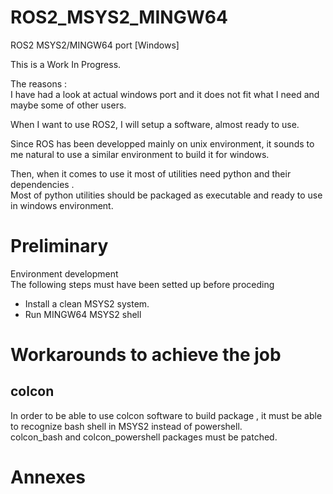 # ROS2_MSYS2_MINGW64
ROS2 MSYS2/MINGW64 port [Windows]


This is  a Work In Progress.

The reasons :  
I have had a look at actual windows port and it does not fit what I need and maybe some of other users.  

When I want to use ROS2, I will setup a software, almost ready to use.

Since ROS has been developped mainly on unix environment, it sounds to me natural to use a similar environment to build it for windows.  

Then, when it comes to use it most of utilities need python and their dependencies .  
Most of python utilities should be packaged as executable and ready to use in windows environment.  

# Preliminary 
Environment development  
The following steps must have been setted up before proceding  
* Install a clean MSYS2 system.  
* Run MINGW64 MSYS2 shell  


# Workarounds to achieve the job 
## colcon
In order to be able to use colcon software to build package , it must be able to recognize bash shell in MSYS2 instead of powershell.  
colcon_bash and colcon_powershell packages must be patched.

# Annexes

